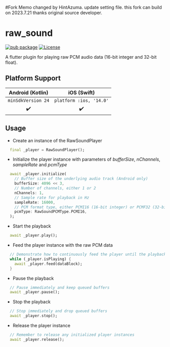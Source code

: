 #Fork Memo
changed by HintAzuma.
update setting file. this fork can build on 2023.7.21
thanks original source developer.

# raw_sound
[![pub package](https://img.shields.io/badge/pub-0.3.0-yellowgreen)](https://pub.dev/packages/raw_sound)
[![License](https://img.shields.io/badge/License-Apache%202.0-yellowgreen.svg)](https://opensource.org/licenses/Apache-2.0)

A flutter plugin for playing raw PCM audio data (16-bit integer and 32-bit float).

## Platform Support

| __Android__ (Kotlin) | __iOS__ (Swift) |
|:-------:|:---:|
| ```minSdkVersion 24``` | ```platform :ios, '14.0'``` |
|    ✔️    |  ✔️  |

## Usage

- Create an instance of the RawSoundPlayer
```dart
  final _player = RawSoundPlayer();
```
- Initialize the player instance with parameters of _bufferSize_, _nChannels_, _sampleRate_ and _pcmType_
```dart
  await _player.initialize(
    // Buffer size of the underlying audio track (Android only)
    bufferSize: 4096 << 3,
    // Number of channels, either 1 or 2
    nChannels: 1,
    // Sample rate for playback in Hz
    sampleRate: 16000,
    // PCM format type, either PCMI16 (16-bit integer) or PCMF32 (32-bit float)
    pcmType: RawSoundPCMType.PCMI16,
  );
```
- Start the playback
```dart
  await _player.play();
```
- Feed the player instance with the raw PCM data
```dart
  // Demonstrate how to continuously feed the player until the playback is paused/stopped
  while (_player.isPlaying) {
    await _player.feed(dataBlock);
  }
```
- Pause the playback
```dart
  // Pause immediately and keep queued buffers
  await _player.pause();
```
- Stop the playback
```dart
  // Stop immediately and drop queued buffers
  await _player.stop();
```
- Release the player instance
```dart
  // Remember to release any initialized player instances
  await _player.release();
```
